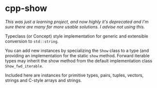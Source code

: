cpp-show
========

*This was just a learning project, and now highly it's deprecated and I'm sure there are many far more usable solutions. I advise not using this.*

Typeclass (or Concept) style implementation for generic and extensible conversion to `std::string`. 

You can add new instances by specializing the `Show` class to a type (and providing an implementation for the static `show` method. Forward iterable types may inherit the show method from the default implementation class `Show_fwd_iterable`.

Included here are instances for primitive types, pairs, tuples, vectors, strings and C-style arrays and strings.
